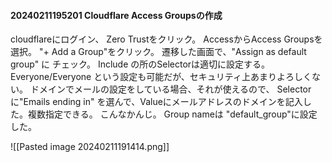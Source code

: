 #### 20240211195201 Cloudflare Access Groupsの作成
cloudflareにログイン、 Zero Trustをクリック。
AccessからAccess Groupsを選択。 "+ Add a Group"をクリック。
遷移した画面で、"Assign as default group" に チェック。 Include の所のSelectorは適切に設定する。
Everyone/Everyone という設定も可能だが、セキュリティ上あまりよろしくない。
ドメインでメールの設定をしている場合、それが使えるので、 Selectorに"Emails ending in" を選んで、Valueにメールアドレスのドメインを記入した。複数指定できる。
こんなかんじ。
Group nameは "default_group"に設定した。

![[Pasted image 20240211191414.png]]

